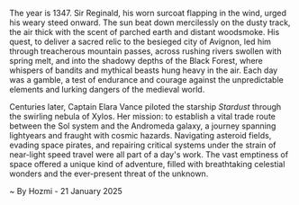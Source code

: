 
The year is 1347.  Sir Reginald, his worn surcoat flapping in the wind, urged his weary steed onward.  The sun beat down mercilessly on the dusty track, the air thick with the scent of parched earth and distant woodsmoke.  His quest, to deliver a sacred relic to the besieged city of Avignon, led him through treacherous mountain passes, across rushing rivers swollen with spring melt, and into the shadowy depths of the Black Forest, where whispers of bandits and mythical beasts hung heavy in the air. Each day was a gamble, a test of endurance and courage against the unpredictable elements and lurking dangers of the medieval world.

Centuries later, Captain Elara Vance piloted the starship *Stardust* through the swirling nebula of Xylos.  Her mission: to establish a vital trade route between the Sol system and the Andromeda galaxy, a journey spanning lightyears and fraught with cosmic hazards.  Navigating asteroid fields, evading space pirates, and repairing critical systems under the strain of near-light speed travel were all part of a day's work.  The vast emptiness of space offered a unique kind of adventure, filled with breathtaking celestial wonders and the ever-present threat of the unknown.

~ By Hozmi - 21 January 2025
